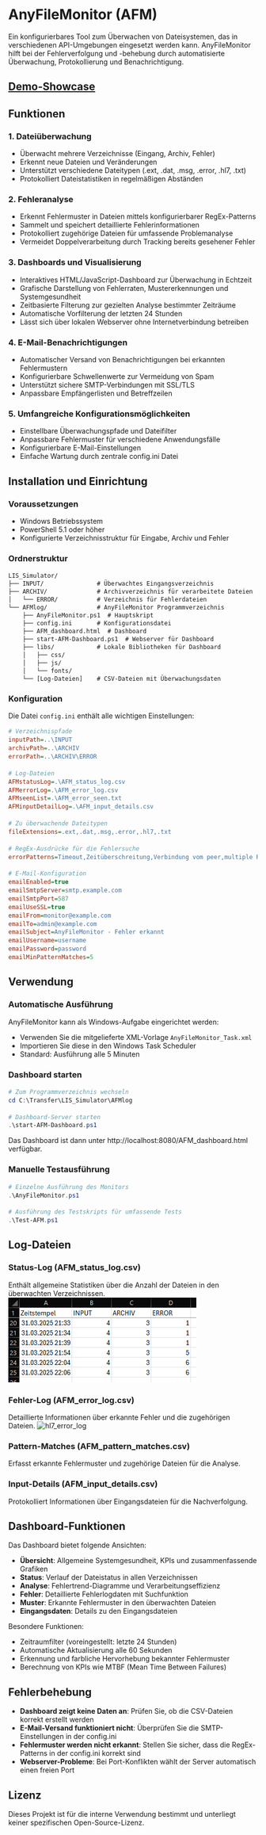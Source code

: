 # AnyFileMonitor (AFM)

Ein konfigurierbares Tool zum Überwachen von Dateisystemen, das in verschiedenen API-Umgebungen eingesetzt werden kann. AnyFileMonitor hilft bei der Fehlerverfolgung und -behebung durch automatisierte Überwachung, Protokollierung und Benachrichtigung.

## [Demo-Showcase](https://afm.madmoench.de/) 

## Funktionen

### 1. Dateiüberwachung
- Überwacht mehrere Verzeichnisse (Eingang, Archiv, Fehler)
- Erkennt neue Dateien und Veränderungen
- Unterstützt verschiedene Dateitypen (.ext, .dat, .msg, .error, .hl7, .txt)
- Protokolliert Dateistatistiken in regelmäßigen Abständen

### 2. Fehleranalyse
- Erkennt Fehlermuster in Dateien mittels konfigurierbarer RegEx-Patterns
- Sammelt und speichert detaillierte Fehlerinformationen
- Protokolliert zugehörige Dateien für umfassende Problemanalyse
- Vermeidet Doppelverarbeitung durch Tracking bereits gesehener Fehler

### 3. Dashboards und Visualisierung
- Interaktives HTML/JavaScript-Dashboard zur Überwachung in Echtzeit
- Grafische Darstellung von Fehlerraten, Mustererkennungen und Systemgesundheit
- Zeitbasierte Filterung zur gezielten Analyse bestimmter Zeiträume
- Automatische Vorfilterung der letzten 24 Stunden
- Lässt sich über lokalen Webserver ohne Internetverbindung betreiben

### 4. E-Mail-Benachrichtigungen
- Automatischer Versand von Benachrichtigungen bei erkannten Fehlermustern
- Konfigurierbare Schwellenwerte zur Vermeidung von Spam
- Unterstützt sichere SMTP-Verbindungen mit SSL/TLS
- Anpassbare Empfängerlisten und Betreffzeilen

### 5. Umfangreiche Konfigurationsmöglichkeiten
- Einstellbare Überwachungspfade und Dateifilter
- Anpassbare Fehlermuster für verschiedene Anwendungsfälle
- Konfigurierbare E-Mail-Einstellungen
- Einfache Wartung durch zentrale config.ini Datei

## Installation und Einrichtung

### Voraussetzungen
- Windows Betriebssystem
- PowerShell 5.1 oder höher
- Konfigurierte Verzeichnisstruktur für Eingabe, Archiv und Fehler

### Ordnerstruktur
```
LIS_Simulator/
├── INPUT/               # Überwachtes Eingangsverzeichnis
├── ARCHIV/              # Archivverzeichnis für verarbeitete Dateien
│   └── ERROR/           # Verzeichnis für Fehlerdateien
└── AFMlog/              # AnyFileMonitor Programmverzeichnis
    ├── AnyFileMonitor.ps1  # Hauptskript
    ├── config.ini       # Konfigurationsdatei
    ├── AFM_dashboard.html  # Dashboard
    ├── start-AFM-Dashboard.ps1  # Webserver für Dashboard
    ├── libs/            # Lokale Bibliotheken für Dashboard
    │   ├── css/
    │   ├── js/  
    │   └── fonts/
    └── [Log-Dateien]    # CSV-Dateien mit Überwachungsdaten
```

### Konfiguration
Die Datei `config.ini` enthält alle wichtigen Einstellungen:

```ini
# Verzeichnispfade
inputPath=..\INPUT
archivPath=..\ARCHIV
errorPath=..\ARCHIV\ERROR

# Log-Dateien
AFMstatusLog=.\AFM_status_log.csv
AFMerrorLog=.\AFM_error_log.csv
AFMseenList=.\AFM_error_seen.txt
AFMinputDetailLog=.\AFM_input_details.csv

# Zu überwachende Dateitypen
fileExtensions=.ext,.dat,.msg,.error,.hl7,.txt

# RegEx-Ausdrücke für die Fehlersuche
errorPatterns=Timeout,Zeitüberschreitung,Verbindung vom peer,multiple Rows in singleton select,deadlock,lock conflict

# E-Mail-Konfiguration
emailEnabled=true
emailSmtpServer=smtp.example.com
emailSmtpPort=587
emailUseSSL=true
emailFrom=monitor@example.com
emailTo=admin@example.com
emailSubject=AnyFileMonitor - Fehler erkannt
emailUsername=username
emailPassword=password
emailMinPatternMatches=5
```

## Verwendung

### Automatische Ausführung
AnyFileMonitor kann als Windows-Aufgabe eingerichtet werden:
- Verwenden Sie die mitgelieferte XML-Vorlage `AnyFileMonitor_Task.xml`
- Importieren Sie diese in den Windows Task Scheduler
- Standard: Ausführung alle 5 Minuten

### Dashboard starten
```powershell
# Zum Programmverzeichnis wechseln
cd C:\Transfer\LIS_Simulator\AFMlog

# Dashboard-Server starten
.\start-AFM-Dashboard.ps1
```

Das Dashboard ist dann unter http://localhost:8080/AFM_dashboard.html verfügbar.

### Manuelle Testausführung
```powershell
# Einzelne Ausführung des Monitors
.\AnyFileMonitor.ps1

# Ausführung des Testskripts für umfassende Tests
.\Test-AFM.ps1
```

## Log-Dateien

### Status-Log (AFM_status_log.csv)
Enthält allgemeine Statistiken über die Anzahl der Dateien in den überwachten Verzeichnissen.
![Status-Log Screenshot](/images/hl7_status_log.png)

### Fehler-Log (AFM_error_log.csv)
Detaillierte Informationen über erkannte Fehler und die zugehörigen Dateien.
![hl7_error_log](https://github.com/user-attachments/assets/fea8e22a-6a9e-4281-8398-f41bab24fb40)

### Pattern-Matches (AFM_pattern_matches.csv)
Erfasst erkannte Fehlermuster und zugehörige Dateien für die Analyse.

### Input-Details (AFM_input_details.csv)
Protokolliert Informationen über Eingangsdateien für die Nachverfolgung.

## Dashboard-Funktionen

Das Dashboard bietet folgende Ansichten:
- **Übersicht**: Allgemeine Systemgesundheit, KPIs und zusammenfassende Grafiken
- **Status**: Verlauf der Dateistatus in allen Verzeichnissen
- **Analyse**: Fehlertrend-Diagramme und Verarbeitungseffizienz 
- **Fehler**: Detaillierte Fehlerlogdaten mit Suchfunktion
- **Muster**: Erkannte Fehlermuster in den überwachten Dateien
- **Eingangsdaten**: Details zu den Eingangsdateien

Besondere Funktionen:
- Zeitraumfilter (voreingestellt: letzte 24 Stunden)
- Automatische Aktualisierung alle 60 Sekunden
- Erkennung und farbliche Hervorhebung bekannter Fehlermuster
- Berechnung von KPIs wie MTBF (Mean Time Between Failures)

## Fehlerbehebung

- **Dashboard zeigt keine Daten an**: Prüfen Sie, ob die CSV-Dateien korrekt erstellt werden
- **E-Mail-Versand funktioniert nicht**: Überprüfen Sie die SMTP-Einstellungen in der config.ini
- **Fehlermuster werden nicht erkannt**: Stellen Sie sicher, dass die RegEx-Patterns in der config.ini korrekt sind
- **Webserver-Probleme**: Bei Port-Konflikten wählt der Server automatisch einen freien Port

## Lizenz

Dieses Projekt ist für die interne Verwendung bestimmt und unterliegt keiner spezifischen Open-Source-Lizenz.
